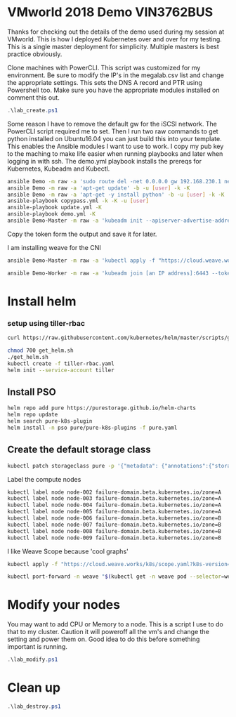 
# VMworld 2018 Demo VIN3762BUS

Thanks for checking out the details of the demo used during my session at VMworld. This is how I deployed Kubernetes over and over for my testing. This is a single master deployment for simplicity. Multiple masters is best practice obviously.

Clone machines with PowerCLI. This script was customized for my environment. Be sure to modify the IP's in the megalab.csv list and change the appropriate settings. This sets the DNS A record and PTR using Powershell too. Make sure you have the appropriate modules installed on comment this out.

```powershell
.\lab_create.ps1
```

Some reason I have to remove the default gw for the iSCSI network. The PowerCLI script required me to set.
Then I run two raw commands to get python installed on Ubuntu16.04 you can just build this into your template. This enables the Ansible modules I want to use to work.
I copy my pub key to the maching to make life easier when running playbooks and later when logging in with ssh.
The demo.yml playbook installs the prereqs for Kubernetes, Kubeadm and Kubectl.

```bash
ansible Demo -m raw -a 'sudo route del -net 0.0.0.0 gw 192.168.230.1 netmask 0.0.0.0 dev ens192' -b -u [user] -k -K
ansible Demo -m raw -a 'apt-get update' -b -u [user] -k -K
ansible Demo -m raw -a 'apt-get -y install python' -b -u [user] -k -K
ansible-playbook copypass.yml -k -K -u [user]
ansible-playbook update.yml -K
ansible-playbook demo.yml -K
ansible Demo-Master -m raw -a 'kubeadm init --apiserver-advertise-address [an IP address]' -b -k -K
```

Copy the token form the output and save it for later.

I am installing weave for the CNI

```bash
ansible Demo-Master -m raw -a 'kubectl apply -f "https://cloud.weave.works/k8s/net?k8s-version=$(kubectl version | base64 | tr -d '\n')"'

ansible Demo-Worker -m raw -a 'kubeadm join [an IP address]:6443 --token pknb5b.r566r85egywebqka --discovery-token-ca-cert-hash sha256:1268fd74fcccce48228d845f1f4679220f95e29201279752f22f4ef815d4e881'
```

# Install helm
### setup using tiller-rbac

```bash
curl https://raw.githubusercontent.com/kubernetes/helm/master/scripts/get > get_helm.sh

chmod 700 get_helm.sh
./get_helm.sh
kubectl create -f tiller-rbac.yaml
helm init --service-account tiller
```

## Install PSO
```bash
helm repo add pure https://purestorage.github.io/helm-charts
helm repo update
helm search pure-k8s-plugin
helm install -n pso pure/pure-k8s-plugins -f pure.yaml
```

## Create the default storage class

```bash
kubectl patch storageclass pure -p '{"metadata": {"annotations":{"storageclass.kubernetes.io/is-default-class":"true"}}}'
```

Label the compute nodes
```bash
kubectl label node node-002 failure-domain.beta.kubernetes.io/zone=A
kubectl label node node-003 failure-domain.beta.kubernetes.io/zone=A
kubectl label node node-004 failure-domain.beta.kubernetes.io/zone=A
kubectl label node node-005 failure-domain.beta.kubernetes.io/zone=A
kubectl label node node-006 failure-domain.beta.kubernetes.io/zone=B
kubectl label node node-007 failure-domain.beta.kubernetes.io/zone=B
kubectl label node node-008 failure-domain.beta.kubernetes.io/zone=B
kubectl label node node-009 failure-domain.beta.kubernetes.io/zone=B
```

I like Weave Scope because 'cool graphs'
```bash
kubectl apply -f "https://cloud.weave.works/k8s/scope.yaml?k8s-version=$(kubectl version | base64 | tr -d '\n')"

kubectl port-forward -n weave "$(kubectl get -n weave pod --selector=weave-scope-component=app -o jsonpath='{.items..metadata.name}')" 4040
```
# Modify your nodes
You may want to add CPU or Memory to a node. This is a script I use to do that to my cluster. Caution it will poweroff all the vm's and change the setting and power them on. Good idea to do this before something important is running.
```powershell
.\lab_modify.ps1
```

# Clean up
```powershell
.\lab_destroy.ps1
```
